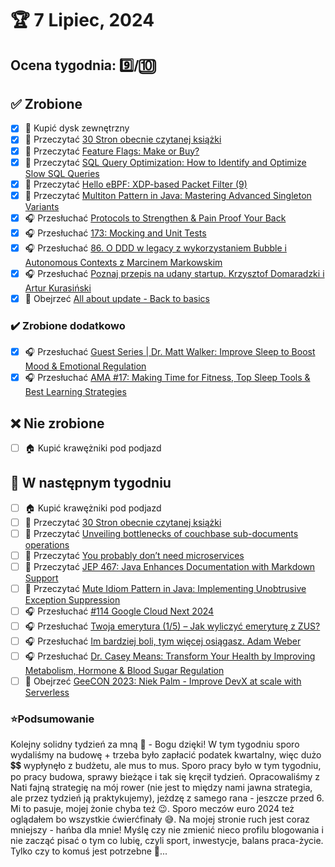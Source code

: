 # 🏆 7 Lipiec, 2024

## Ocena tygodnia: 9️⃣/🔟

## ✅ Zrobione
- [x] 💸 Kupić dysk zewnętrzny
- [x] 📗 Przeczytać [30 Stron obecnie czytanej książki](https://github.com/BartoszDabek/bdabek.pl/blob/master/miscellaneous/books.md)
- [x] 📗 Przeczytać [Feature Flags: Make or Buy?](https://reflectoring.io/feature-flags-make-or-buy/)
- [x] 📗 Przeczytać [SQL Query Optimization: How to Identify and Optimize Slow SQL Queries](https://foojay.io/today/sql-query-optimization-how-to-identify-and-optimize-slow-sql-queries/)
- [x] 📗 Przeczytać [Hello eBPF: XDP-based Packet Filter (9)](https://foojay.io/today/hello-ebpf-xdp-based-packet-filter-9/)
- [x] 📗 Przeczytać [Multiton Pattern in Java: Mastering Advanced Singleton Variants](https://java-design-patterns.com/patterns/multiton/)
- [x] 🎧 Przesłuchać [Protocols to Strengthen & Pain Proof Your Back](https://www.hubermanlab.com/episode/protocols-to-strengthen-pain-proof-your-back)
- [x] 🎧 Przesłuchać [173: Mocking and Unit Tests](https://www.programmingthrowdown.com/episodes/173-mocking-and-unit-tests/)
- [x] 🎧 Przesłuchać [86. O DDD w legacy z wykorzystaniem Bubble i Autonomous Contexts z Marcinem Markowskim](https://bettersoftwaredesign.pl/episodes/86)
- [x] 🎧 Przesłuchać [Poznaj przepis na udany startup. Krzysztof Domaradzki i Artur Kurasiński](https://zaprojektujswojezycie.pl/poznaj-przepis-na-udany-startup-krzysztof-domaradzki-i-artur-kurasinski/)
- [x] 🎥 Obejrzeć [All about update - Back to basics](https://youtu.be/xjEh-AQN4FE)

### ✔️ Zrobione dodatkowo
- [x] 🎧 Przesłuchać [Guest Series | Dr. Matt Walker: Improve Sleep to Boost Mood & Emotional Regulation](https://www.hubermanlab.com/episode/guest-series-dr-matt-walker-improve-sleep-to-boost-mood-emotional-regulation)
- [x] 🎧 Przesłuchać [AMA #17: Making Time for Fitness, Top Sleep Tools & Best Learning Strategies](https://youtu.be/jGZ1mR9uLU0)

## ❌ Nie zrobione
- [ ] 🏠 Kupić krawężniki pod podjazd

## 📝 W następnym tygodniu
- [ ] 🏠 Kupić krawężniki pod podjazd
- [ ] 📗 Przeczytać [30 Stron obecnie czytanej książki](https://github.com/BartoszDabek/bdabek.pl/blob/master/miscellaneous/books.md)
- [ ] 📗 Przeczytać [Unveiling bottlenecks of couchbase sub-documents operations](https://blog.allegro.tech/2024/05/couchbase-subdocuments-bottleneck.html)
- [ ] 📗 Przeczytać [You probably don’t need microservices](https://www.thrownewexception.com/you-probably-dont-need-microservices/)
- [ ] 📗 Przeczytać [JEP 467: Java Enhances Documentation with Markdown Support](https://www.infoq.com/news/2024/05/jep467-markdown-in-javadoc/)
- [ ] 📗 Przeczytać [Mute Idiom Pattern in Java: Implementing Unobtrusive Exception Suppression](https://java-design-patterns.com/patterns/mute-idiom/)
- [ ] 🎧 Przesłuchać [#114 Google Cloud Next 2024](https://patoarchitekci.io/114/)
- [ ] 🎧 Przesłuchać [Twoja emerytura (1/5) – Jak wyliczyć emeryturę z ZUS?](https://inwestomat.eu/jak-wyliczyc-emeryture-z-zus/)
- [ ] 🎧 Przesłuchać [Im bardziej boli, tym więcej osiągasz. Adam Weber](https://zaprojektujswojezycie.pl/im-bardziej-boli-tym-wiecej-osiagasz-adam-weber/)
- [ ] 🎧 Przesłuchać [Dr. Casey Means: Transform Your Health by Improving Metabolism, Hormone & Blood Sugar Regulation](https://www.hubermanlab.com/episode/dr-casey-means-transform-your-health-by-improving-metabolism-hormone-blood-sugar-regulation)
- [ ] 🎥 Obejrzeć [GeeCON 2023: Niek Palm - Improve DevX at scale with Serverless](https://youtu.be/ozxQwhsPoJA)

### ⭐Podsumowanie
Kolejny solidny tydzień za mną 💪 - Bogu dzięki! W tym tygodniu sporo wydaliśmy na budowę + trzeba było zapłacić podatek kwartalny, więc dużo 💲💲 wypłynęło z budżetu, ale mus to mus. Sporo pracy było w tym tygodniu, po pracy budowa, sprawy bieżące i tak się kręcił tydzień. Opracowaliśmy z Nati fajną strategię na mój rower (nie jest to między nami jawna strategia, ale przez tydzień ją praktykujemy), jeżdzę z samego rana - jeszcze przed 6. Mi to pasuje, mojej żonie chyba też 😉. Sporo meczów euro 2024 też oglądałem bo wszystkie ćwierćfinały 😅. Na mojej stronie ruch jest coraz mniejszy - hańba dla mnie! Myślę czy nie zmienić nieco profilu blogowania i nie zacząć pisać o tym co lubię, czyli sport, inwestycje, balans praca-życie. Tylko czy to komuś jest potrzebne 🤔...
